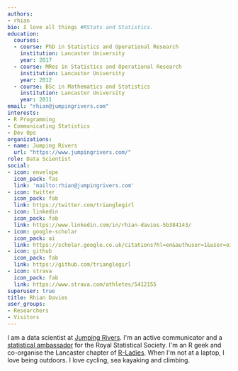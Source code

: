 ```yaml
---
authors:
- rhian
bio: I love all things #RStats and Statistics.
education:
  courses:
  - course: PhD in Statistics and Operational Research
    institution: Lancaster University
    year: 2017
  - course: MRes in Statistics and Operational Research
    institution: Lancaster University
    year: 2012
  - course: BSc in Mathematics and Statistics
    institution: Lancaster University
    year: 2011
email: "rhian@jumpingrivers.com"
interests:
- R Programming
- Communicating Statistics
- Dev Ops
organizations:
- name: Jumping Rivers
  url: "https://www.jumpingrivers.com/"
role: Data Scientist
social:
- icon: envelope
  icon_pack: fas
  link: 'mailto:rhian@jumpingrivers.com'
- icon: twitter
  icon_pack: fab
  link: https://twitter.com/trianglegirl
- icon: linkedin
  icon_pack: fab
  link: https://www.linkedin.com/in/rhian-davies-5b384143/
- icon: google-scholar
  icon_pack: ai
  link: https://scholar.google.co.uk/citations?hl=en&authuser=1&user=oip-pLQAAAAJ
- icon: github
  icon_pack: fab
  link: https://github.com/trianglegirl
- icon: strava
  icon_pack: fab
  link: https://www.strava.com/athletes/5412155
superuser: true
title: Rhian Davies
user_groups:
- Researchers
- Visitors
---
```


I am a data scientist at [Jumping Rivers](https://www.jumpingrivers.com/). I'm an active communicator and a [statistical ambassador](http://www.rss.org.uk/RSS/Influencing_Change/Statistical_literacy/RSS_statistical_ambassadors/RSS/Influencing_Change/Statistical_literacy_sub/RSS_statistical_ambassadors.aspx?hkey=d06d38f3-8148-4fde-891a-5e3e7fe4fffc) for the Royal Statistical Society. I'm an R geek and co-organise the Lancaster chapter of [R-Ladies](https://rladies.org/about-us/). When I'm not at a laptop, I love being outdoors. I love cycling, sea kayaking and climbing.

